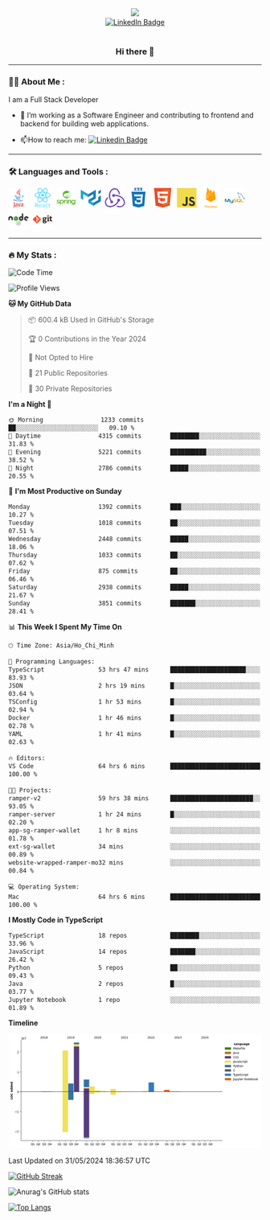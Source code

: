 <div id="header" align="center">
  <img src="https://media.giphy.com/media/bGgsc5mWoryfgKBx1u/giphy.gif" width="100"/>
  <div id="badges">
    <a href="https://www.linkedin.com/in/bao-le-5280601ab/">
      <img src="https://img.shields.io/badge/LinkedIn-blue?style=for-the-badge&logo=linkedin&logoColor=white" alt="LinkedIn Badge"/>
    </a>
  </div>
  <img src="https://komarev.com/ghpvc/?username=nighD&style=flat-square&color=blue" alt=""/>
  <h3>
    Hi there 👋
  </h3>
</div>

---

### :woman_technologist: About Me :
I am a Full Stack Developer

- :telescope: I’m working as a Software Engineer and contributing to frontend and backend for building web applications.

- :mailbox:How to reach me: [![Linkedin Badge](https://img.shields.io/badge/-kakbar-blue?style=flat&logo=Linkedin&logoColor=white)](https://www.linkedin.com/in/bao-le-5280601ab/)

---

### :hammer_and_wrench: Languages and Tools :
<div>
  <img src="https://github.com/devicons/devicon/blob/master/icons/java/java-original-wordmark.svg" title="Java" alt="Java" width="40" height="40"/>&nbsp;
  <img src="https://github.com/devicons/devicon/blob/master/icons/react/react-original-wordmark.svg" title="React" alt="React" width="40" height="40"/>&nbsp;
  <img src="https://github.com/devicons/devicon/blob/master/icons/spring/spring-original-wordmark.svg" title="Spring" alt="Spring" width="40" height="40"/>&nbsp;
  <img src="https://github.com/devicons/devicon/blob/master/icons/materialui/materialui-original.svg" title="Material UI" alt="Material UI" width="40" height="40"/>&nbsp;
  <img src="https://github.com/devicons/devicon/blob/master/icons/redux/redux-original.svg" title="Redux" alt="Redux " width="40" height="40"/>&nbsp;
  <img src="https://github.com/devicons/devicon/blob/master/icons/css3/css3-plain-wordmark.svg"  title="CSS3" alt="CSS" width="40" height="40"/>&nbsp;
  <img src="https://github.com/devicons/devicon/blob/master/icons/html5/html5-original.svg" title="HTML5" alt="HTML" width="40" height="40"/>&nbsp;
  <img src="https://github.com/devicons/devicon/blob/master/icons/javascript/javascript-original.svg" title="JavaScript" alt="JavaScript" width="40" height="40"/>&nbsp;
  <img src="https://github.com/devicons/devicon/blob/master/icons/firebase/firebase-plain-wordmark.svg" title="Firebase" alt="Firebase" width="40" height="40"/>&nbsp;
  <img src="https://github.com/devicons/devicon/blob/master/icons/mysql/mysql-original-wordmark.svg" title="MySQL"  alt="MySQL" width="40" height="40"/>&nbsp;
  <img src="https://github.com/devicons/devicon/blob/master/icons/nodejs/nodejs-original-wordmark.svg" title="NodeJS" alt="NodeJS" width="40" height="40"/>&nbsp;
  <img src="https://github.com/devicons/devicon/blob/master/icons/git/git-original-wordmark.svg" title="Git" **alt="Git" width="40" height="40"/>
</div>

---

### :fire: My Stats :

<!--START_SECTION:waka-->
![Code Time](http://img.shields.io/badge/Code%20Time-3%2C005%20hrs%2012%20mins-blue)

![Profile Views](http://img.shields.io/badge/Profile%20Views-0-blue)

**🐱 My GitHub Data** 

> 📦 600.4 kB Used in GitHub's Storage 
 > 
> 🏆 0 Contributions in the Year 2024
 > 
> 🚫 Not Opted to Hire
 > 
> 📜 21 Public Repositories 
 > 
> 🔑 30 Private Repositories 
 > 
**I'm a Night 🦉** 

```text
🌞 Morning                1233 commits        ██░░░░░░░░░░░░░░░░░░░░░░░   09.10 % 
🌆 Daytime                4315 commits        ████████░░░░░░░░░░░░░░░░░   31.83 % 
🌃 Evening                5221 commits        ██████████░░░░░░░░░░░░░░░   38.52 % 
🌙 Night                  2786 commits        █████░░░░░░░░░░░░░░░░░░░░   20.55 % 
```
📅 **I'm Most Productive on Sunday** 

```text
Monday                   1392 commits        ███░░░░░░░░░░░░░░░░░░░░░░   10.27 % 
Tuesday                  1018 commits        ██░░░░░░░░░░░░░░░░░░░░░░░   07.51 % 
Wednesday                2448 commits        █████░░░░░░░░░░░░░░░░░░░░   18.06 % 
Thursday                 1033 commits        ██░░░░░░░░░░░░░░░░░░░░░░░   07.62 % 
Friday                   875 commits         ██░░░░░░░░░░░░░░░░░░░░░░░   06.46 % 
Saturday                 2938 commits        █████░░░░░░░░░░░░░░░░░░░░   21.67 % 
Sunday                   3851 commits        ███████░░░░░░░░░░░░░░░░░░   28.41 % 
```


📊 **This Week I Spent My Time On** 

```text
🕑︎ Time Zone: Asia/Ho_Chi_Minh

💬 Programming Languages: 
TypeScript               53 hrs 47 mins      █████████████████████░░░░   83.93 % 
JSON                     2 hrs 19 mins       █░░░░░░░░░░░░░░░░░░░░░░░░   03.64 % 
TSConfig                 1 hr 53 mins        █░░░░░░░░░░░░░░░░░░░░░░░░   02.94 % 
Docker                   1 hr 46 mins        █░░░░░░░░░░░░░░░░░░░░░░░░   02.78 % 
YAML                     1 hr 41 mins        █░░░░░░░░░░░░░░░░░░░░░░░░   02.63 % 

🔥 Editors: 
VS Code                  64 hrs 6 mins       █████████████████████████   100.00 % 

🐱‍💻 Projects: 
ramper-v2                59 hrs 38 mins      ███████████████████████░░   93.05 % 
ramper-server            1 hr 24 mins        █░░░░░░░░░░░░░░░░░░░░░░░░   02.20 % 
app-sg-ramper-wallet     1 hr 8 mins         ░░░░░░░░░░░░░░░░░░░░░░░░░   01.78 % 
ext-sg-wallet            34 mins             ░░░░░░░░░░░░░░░░░░░░░░░░░   00.89 % 
website-wrapped-ramper-mo32 mins             ░░░░░░░░░░░░░░░░░░░░░░░░░   00.84 % 

💻 Operating System: 
Mac                      64 hrs 6 mins       █████████████████████████   100.00 % 
```

**I Mostly Code in TypeScript** 

```text
TypeScript               18 repos            ████████░░░░░░░░░░░░░░░░░   33.96 % 
JavaScript               14 repos            ███████░░░░░░░░░░░░░░░░░░   26.42 % 
Python                   5 repos             ██░░░░░░░░░░░░░░░░░░░░░░░   09.43 % 
Java                     2 repos             █░░░░░░░░░░░░░░░░░░░░░░░░   03.77 % 
Jupyter Notebook         1 repo              ░░░░░░░░░░░░░░░░░░░░░░░░░   01.89 % 
```



**Timeline**

![Lines of Code chart](https://raw.githubusercontent.com/nighD/nighD/main/assets/bar_graph.png)


 Last Updated on 31/05/2024 18:36:57 UTC
<!--END_SECTION:waka-->

[![GitHub Streak](http://github-readme-streak-stats.herokuapp.com?user=nighD&theme=dark&border_radius=4.7&mode=weekly)](https://git.io/streak-stats)

![Anurag's GitHub stats](https://github-readme-stats.vercel.app/api?username=nighD&show_icons=true&theme=radical)

[![Top Langs](https://github-readme-stats.vercel.app/api/top-langs/?username=nighD&layout=compact&theme=vision-friendly-dark)](https://github.com/anuraghazra/github-readme-stats)

<!--
**nighD/nighD** is a ✨ _special_ ✨ repository because its `README.md` (this file) appears on your GitHub profile.


Here are some ideas to get you started:

- 🔭 I’m currently working on ...
- 🌱 I’m currently learning ...
- 👯 I’m looking to collaborate on ...
- 🤔 I’m looking for help with ...
- 💬 Ask me about ...
- 📫 How to reach me: ...
- 😄 Pronouns: ...
- ⚡ Fun fact: ...
-->
